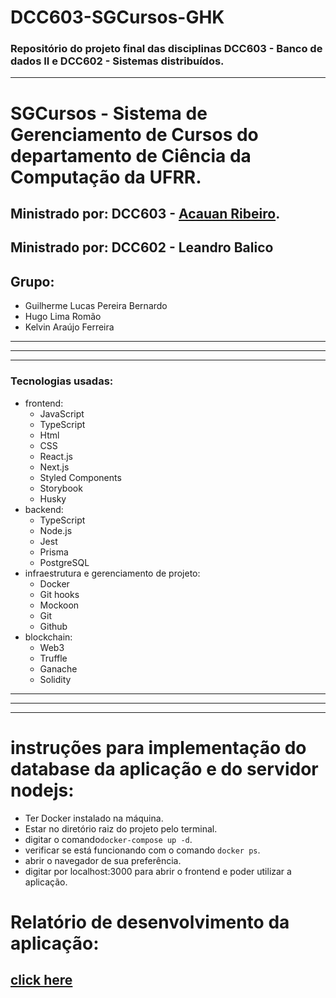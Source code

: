 # DCC603-SGCursos-GHK

### Repositório do projeto final das disciplinas DCC603 - Banco de dados II e DCC602 - Sistemas distribuídos.

---

# SGCursos - Sistema de Gerenciamento de Cursos do departamento de Ciência da Computação da UFRR.

## Ministrado por: DCC603 - [Acauan Ribeiro](https://github.com/acauanrr).

## Ministrado por: DCC602 - Leandro Balico

## Grupo:

-   Guilherme Lucas Pereira Bernardo
-   Hugo Lima Romão
-   Kelvin Araújo Ferreira

---

---

---

### Tecnologias usadas:

-   frontend:
    -   JavaScript
    -   TypeScript
    -   Html
    -   CSS
    -   React.js
    -   Next.js
    -   Styled Components
    -   Storybook
    -   Husky
-   backend:
    -   TypeScript
    -   Node.js
    -   Jest
    -   Prisma
    -   PostgreSQL
-   infraestrutura e gerenciamento de projeto:
    -   Docker
    -   Git hooks
    -   Mockoon
    -   Git
    -   Github
-   blockchain:
    -   Web3
    -   Truffle
    -   Ganache
    -   Solidity

---

---

---

# instruções para implementação do database da aplicação e do servidor nodejs:

-   Ter Docker instalado na máquina.
-   Estar no diretório raiz do projeto pelo terminal.
-   digitar o comando`docker-compose up -d`.
-   verificar se está funcionando com o comando `docker ps`.
-   abrir o navegador de sua preferência.
-   digitar por localhost:3000 para abrir o frontend e poder utilizar a aplicação.

# Relatório de desenvolvimento da aplicação:

## [click here]()
